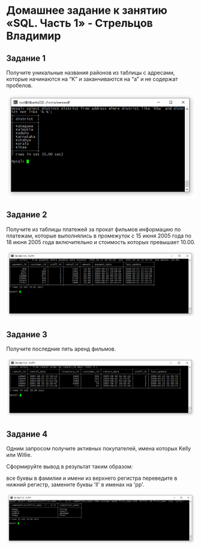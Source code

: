 # Домашнее задание к занятию «SQL. Часть 1» - Стрельцов Владимир

## Задание 1

Получите уникальные названия районов из таблицы с адресами, которые начинаются на “K” и заканчиваются на “a” и не содержат пробелов.

![img](/img/2023-10-26_10-19-06.png)

## Задание 2

Получите из таблицы платежей за прокат фильмов информацию по платежам, которые выполнялись в промежуток с 15 июня 2005 года по 18 июня 2005 года включительно и стоимость которых превышает 10.00.

![img](/img/2023-10-26_11-03-06.png)

## Задание 3

Получите последние пять аренд фильмов.

![img](/img/2023-10-26_11-24-51.png)

## Задание 4

Одним запросом получите активных покупателей, имена которых Kelly или Willie.

Сформируйте вывод в результат таким образом:

все буквы в фамилии и имени из верхнего регистра переведите в нижний регистр,
замените буквы 'll' в именах на 'pp'.

![img](/img/2023-10-26_11-32-59.png)
